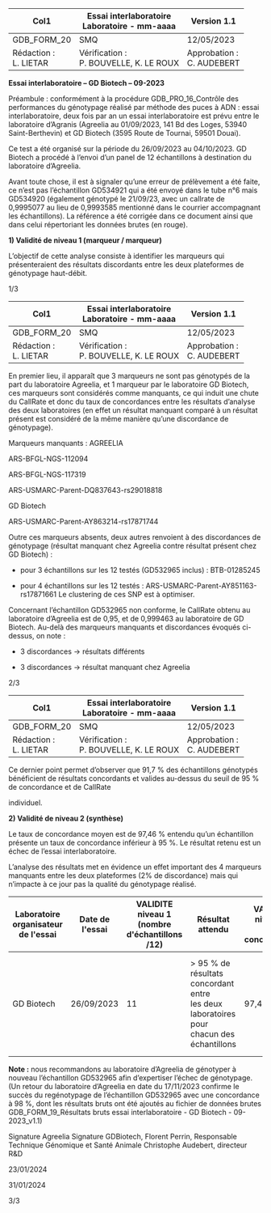 |Col1|Essai interlaboratoire<br>Laboratoire - mm-aaaa|Version 1.1|
|---|---|---|
|GDB_FORM_20|SMQ|12/05/2023|
|Rédaction :<br>L. LIETAR|Vérification :<br>P. BOUVELLE, K. LE ROUX|Approbation :<br>C. AUDEBERT|


**Essai interlaboratoire – GD Biotech – 09-2023**

Préambule : conformément à la procédure GDB_PRO_16_Contrôle des performances du
génotypage réalisé par méthode des puces à ADN : essai interlaboratoire, deux fois par an
un essai interlaboratoire est prévu entre le laboratoire d’Agranis (Agreelia au 01/09/2023, 141
Bd des Loges, 53940 Saint-Berthevin) et GD Biotech (3595 Route de Tournai, 59501 Douai).

Ce test a été organisé sur la période du 26/09/2023 au 04/10/2023.
GD Biotech a procédé à l’envoi d’un panel de 12 échantillons à destination du laboratoire
d’Agreelia.

Avant toute chose, il est à signaler qu’une erreur de prélèvement a été faite, ce n’est pas
l’échantillon GD534921 qui a été envoyé dans le tube n°6 mais GD534920 (également
génotypé le 21/09/23, avec un callrate de 0,9995077 au lieu de 0,9993585 mentionné dans le
courrier accompagnant les échantillons).
La référence a été corrigée dans ce document ainsi que dans celui répertoriant les données
brutes (en rouge).

**1) Validité de niveau 1 (marqueur / marqueur)**

L’objectif de cette analyse consiste à identifier les marqueurs qui présenteraient des résultats
discordants entre les deux plateformes de génotypage haut-débit.

1/3

|Col1|Essai interlaboratoire<br>Laboratoire - mm-aaaa|Version 1.1|
|---|---|---|
|GDB_FORM_20|SMQ|12/05/2023|
|Rédaction :<br>L. LIETAR|Vérification :<br>P. BOUVELLE, K. LE ROUX|Approbation :<br>C. AUDEBERT|


En premier lieu, il apparaît que 3 marqueurs ne sont pas génotypés de la part du laboratoire
Agreelia, et 1 marqueur par le laboratoire GD Biotech, ces marqueurs sont considérés comme
manquants, ce qui induit une chute du CallRate et donc du taux de concordances entre les
résultats d’analyse des deux laboratoires (en effet un résultat manquant comparé à un résultat
présent est considéré de la même manière qu’une discordance de génotypage).

Marqueurs manquants :
AGREELIA

ARS-BFGL-NGS-112094

ARS-BFGL-NGS-117319

ARS-USMARC-Parent-DQ837643-rs29018818

GD Biotech

ARS-USMARC-Parent-AY863214-rs17871744

Outre ces marqueurs absents, deux autres renvoient à des discordances de génotypage
(résultat manquant chez Agreelia contre résultat présent chez GD Biotech) :

   - pour 3 échantillons sur les 12 testés (GD532965 inclus) : BTB-01285245

   - pour 4 échantillons sur les 12 testés : ARS-USMARC-Parent-AY851163-rs17871661
Le clustering de ces SNP est à optimiser.

Concernant l’échantillon GD532965 non conforme, le CallRate obtenu au laboratoire
d’Agreelia est de 0,95, et de 0,999463 au laboratoire de GD Biotech.
Au-delà des marqueurs manquants et discordances évoqués ci-dessus, on note :

   - 3 discordances -> résultats différents

   - 3 discordances -> résultat manquant chez Agreelia

2/3

|Col1|Essai interlaboratoire<br>Laboratoire - mm-aaaa|Version 1.1|
|---|---|---|
|GDB_FORM_20|SMQ|12/05/2023|
|Rédaction :<br>L. LIETAR|Vérification :<br>P. BOUVELLE, K. LE ROUX|Approbation :<br>C. AUDEBERT|


Ce dernier point permet d’observer que 91,7 % des échantillons génotypés bénéficient de
résultats concordants et valides au-dessus du seuil de 95 % de concordance et de CallRate

individuel.

**2) Validité de niveau 2 (synthèse)**

Le taux de concordance moyen est de 97,46 % entendu qu’un échantillon présente un taux
de concordance inférieur à 95 %. Le résultat retenu est un échec de l’essai interlaboratoire.

L’analyse des résultats met en évidence un effet important des 4 marqueurs manquants entre
les deux plateformes (2% de discordance) mais qui n’impacte à ce jour pas la qualité du
génotypage réalisé.









|Laboratoire<br>organisateur<br>de l'essai|Date de<br>l'essai|VALIDITE<br>niveau 1<br>(nombre<br>d'échantillons<br>/12)|Résultat<br>attendu|VALIDITE<br>niveau 2<br>(%<br>concordance)|Résultat<br>attendu|Résultat<br>retenu|
|---|---|---|---|---|---|---|
|GD Biotech|26/09/2023|11|> 95 % de<br>résultats<br>concordant entre<br>les deux<br>laboratoires pour<br>chacun des<br>échantillons|97,46|> 95 % de<br>résultats<br>concordant<br>entre les deux<br>laboratoires<br>pour l'ensemble<br>des échantillons|ECHEC|


**Note :** nous recommandons au laboratoire d’Agreelia de génotyper à nouveau l’échantillon
GD532965 afin d’expertiser l’échec de génotypage.
(Un retour du laboratoire d’Agreelia en date du 17/11/2023 confirme le succès du
regénotypage de l’échantillon GD532965 avec une concordance à 98 %, dont les résultats
bruts ont été ajoutés au fichier de données brutes GDB_FORM_19_Résultats bruts essai
interlaboratoire - GD Biotech - 09-2023_v1.1)

Signature Agreelia Signature GDBiotech,
Florent Perrin, Responsable Technique Génomique et Santé Animale Christophe Audebert, directeur R&D

23/01/2024

31/01/2024

3/3

